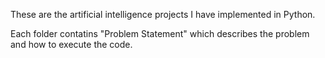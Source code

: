 These are the artificial intelligence projects I have implemented in Python.

Each folder contatins "Problem Statement" which describes the problem and how to execute the code.